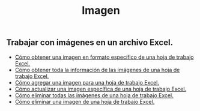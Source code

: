 ﻿---
title: Imagen
second_title: Aspose.Cells Cloud Documen
type: docs
url: /es/pictures/
aliases: [/working-with-pictures/]
keywords: Working with picture on an Excel worksheet
description: Cómo hacer que las API REST de Cloud Aspose.Cells funcionen con una imagen en una hoja de trabajo Excel. SDK admite tipos de lenguajes de desarrollo. Incluyen Android, C#, Go, Java, NodeJS, Perl, PHP, Python, Ruby y Swift.
weight: 100
---
## Trabajar con imágenes en un archivo Excel.

- [Cómo obtener una imagen en formato específico de una hoja de trabajo Excel.](/cells/es/pictures/get/)
- [Cómo obtener toda la información de las imágenes de una hoja de trabajo Excel.](/cells/es/pictures/get-all/)
- [Cómo agregar una imagen para una hoja de trabajo Excel.](/cells/es/pictures/add/)
- [Cómo actualizar una imagen específica de una hoja de trabajo Excel.](/cells/es/pictures/update/)
- [Cómo eliminar todas las imágenes de una hoja de trabajo Excel.](/cells/es/pictures/clear/)
- [Cómo eliminar una imagen de una hoja de trabajo Excel.](/cells/es/pictures/delete/)
